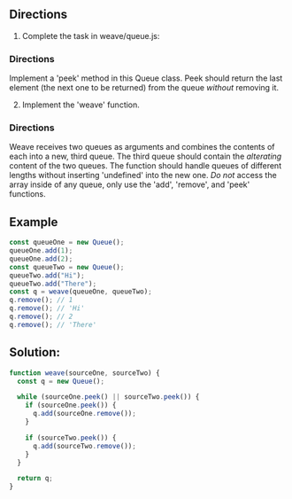 ## Directions

1.  Complete the task in weave/queue.js:

### Directions

Implement a 'peek' method in this Queue class. Peek should return the last element (the next one to be returned) from the queue _without_ removing it.

2.  Implement the 'weave' function.

### Directions

Weave receives two queues as arguments and combines the contents of each into a new, third queue. The third queue should contain the _alterating_ content of the two queues. The function should handle queues of different lengths without inserting 'undefined' into the new one. _Do not_ access the array inside of any queue, only use the 'add', 'remove', and 'peek' functions.

## Example

```js
const queueOne = new Queue();
queueOne.add(1);
queueOne.add(2);
const queueTwo = new Queue();
queueTwo.add("Hi");
queueTwo.add("There");
const q = weave(queueOne, queueTwo);
q.remove(); // 1
q.remove(); // 'Hi'
q.remove(); // 2
q.remove(); // 'There'
```

## Solution:

```js
function weave(sourceOne, sourceTwo) {
  const q = new Queue();

  while (sourceOne.peek() || sourceTwo.peek()) {
    if (sourceOne.peek()) {
      q.add(sourceOne.remove());
    }

    if (sourceTwo.peek()) {
      q.add(sourceTwo.remove());
    }
  }

  return q;
}
```
